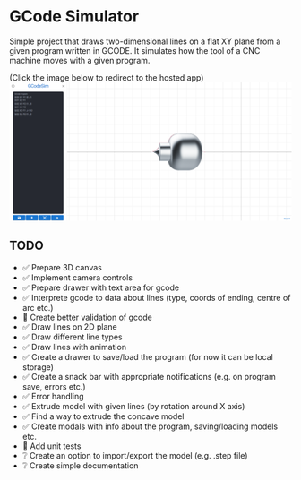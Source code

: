 # GCode Simulator

Simple project that draws two-dimensional lines on a flat XY plane from a given program written in GCODE.
It simulates how the tool of a CNC machine moves with a given program.

(Click the image below to redirect to the hosted app)
[![GCodeSim screen](./public//GCodeSim.png)](https://gcodesim.netlify.app)

## TODO

- ✅ Prepare 3D canvas
- ✅ Implement camera controls
- ✅ Prepare drawer with text area for gcode
- ✅ Interprete gcode to data about lines (type, coords of ending, centre of arc etc.)
- 🚧 Create better validation of gcode
- ✅ Draw lines on 2D plane
- ✅ Draw different line types
- ✅ Draw lines with animation
- ✅ Create a drawer to save/load the program (for now it can be local storage)
- ✅ Create a snack bar with appropriate notifications (e.g. on program save, errors etc.)
- ✅ Error handling
- ✅ Extrude model with given lines (by rotation around X axis)
- ✅ Find a way to extrude the concave model
- ✅ Create modals with info about the program, saving/loading models etc.
- 🚧 Add unit tests
- ❔ Create an option to import/export the model (e.g. .step file)
- ❔ Create simple documentation
